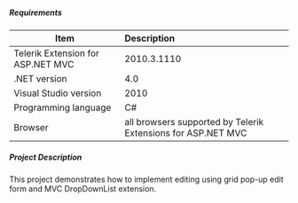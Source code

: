 ##### **Requirements** #####
|Item                               |Description|
|----------                         |:-------------|
|Telerik Extension for ASP.NET MVC  |2010.3.1110|
|.NET version                       |4.0| 
|Visual Studio version              |2010| 
|Programming language               |C#|
|Browser                            |all browsers supported by Telerik Extensions for ASP.NET MVC|

##### **Project Description** #####
This project demonstrates how to implement editing using grid pop-up edit form and MVC DropDownList extension.